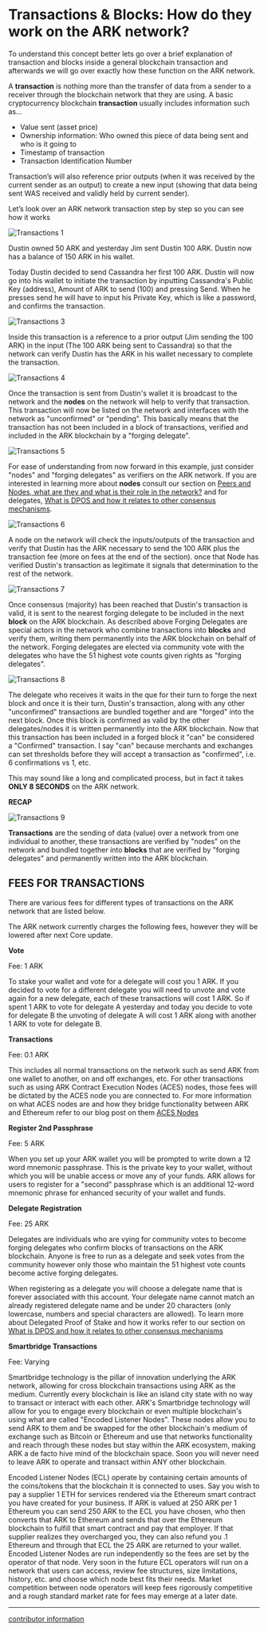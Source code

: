 # Transactions & Blocks: How do they work on the ARK network?


To understand this concept better lets go over a brief explanation of transaction and blocks inside a general blockchain transaction and afterwards we will go over exactly how these function on the ARK network.

A **transaction** is nothing more than the transfer of data from a sender to a receiver through the blockchain network that they are using.   A basic cryptocurrency blockchain **transaction** usually includes information such as...

* Value sent (asset price)
* Ownership information: Who owned this piece of data being sent and who is it going to
* Timestamp of transaction
* Transaction Identification Number

Transaction’s will also reference prior outputs (when it was received by the current sender as an output) to create a new input (showing that data being sent WAS received and validly held by current sender).

Let’s look over an ARK network transaction step by step so you can see how it works

![Transactions 1](./assets/img/Transactions_01.png)

Dustin owned 50 ARK and yesterday Jim sent Dustin 100 ARK.  Dustin now has a balance of 150 ARK in his wallet.

Today Dustin decided to send Cassandra her first 100 ARK.   Dustin will now go into his wallet to initiate the transaction by inputting Cassandra's Public Key (address), Amount of ARK to send (100) and pressing Send.  When he presses send he will have to input his Private Key, which is like a password, and confirms the transaction.

![Transactions 3](./assets/img/Transactions_03.png)

Inside this transaction is a reference to a prior output (Jim sending the 100 ARK) in the input (The 100 ARK being sent to Cassandra) so that the network can verify Dustin has the ARK in his wallet necessary to complete the transaction.  

![Transactions 4](./assets/img/Transactions_04.png)

Once the transaction is sent from Dustin's wallet it is broadcast to the network and the **nodes** on the network will help to verify that transaction. This transaction will now be listed on the network and interfaces with the network as "unconfirmed" or "pending".  This basically means that the transaction has not been included in a block of transactions, verified and included in the ARK blockchain by a "forging delegate".

![Transactions 5](./assets/img/Transactions_05.png)

For ease of understanding from now forward in this example, just consider "nodes" and "forging delegates" as verifiers on the ARK network.  If you are interested in learning more about **nodes** consult our section on [Peers and Nodes, what are they and what is their role in the network?](http://www.ark.io/) and for delegates, [What is DPOS and how it relates to other consensus mechanisms](http://www.ark.io/).

![Transactions 6](./assets/img/Transactions_06.png)

A node on the network will check the inputs/outputs of the transaction and verify that Dustin has the ARK necessary to send the 100 ARK plus the transaction fee (more on fees at the end of the section).  once that Node has verified Dustin's transaction as legitimate it signals that determination to the rest of the network.  

![Transactions 7](./assets/img/Transactions_07.png)

Once consensus (majority) has been reached that Dustin's transaction is valid, it is sent to the nearest forging delegate to be included in the next **block** on the ARK blockchain.  As described above Forging Delegates are special actors in the network who combine transactions into **blocks** and verify them, writing them permanently into the ARK blockchain on behalf of the network.  Forging delegates are elected via community vote with the delegates who have the 51 highest vote counts given rights as "forging delegates".  

![Transactions 8](./assets/img/Transactions_08.png)

The delegate who receives it waits in the que for their turn to forge the next block and once it is their turn, Dustin's transaction, along with any other "unconfirmed" transactions are bundled together and are "forged" into the next block.  Once this block is confirmed as valid by the other delegates/nodes it is written permanently into the ARK blockchain.  Now that this transaction has been included in a forged block it "can" be considered a "Confirmed" transaction.  I say "can" because merchants and exchanges can set thresholds before they will accept a transaction as "confirmed", i.e.  6 confirmations vs 1, etc.

This may sound like a long and complicated process, but in fact it takes **ONLY 8 SECONDS** on the ARK network.  



**RECAP**

![Transactions 9](./assets/img/Transactions_09.png)


**Transactions** are the sending of data (value) over a network from one individual to another, these transactions are verified by "nodes" on the network and bundled together into **blocks** that are verified by "forging delegates" and permanently written into the ARK blockchain.



## FEES FOR TRANSACTIONS

There are various fees for different types of transactions on the ARK network that are listed below.

The ARK network currently charges  the following fees, however they will be lowered after next Core update.

**Vote**
 
Fee: 1 ARK

To stake your wallet and vote for a delegate will cost you 1 ARK. If you decided to vote for a different delegate you will need to unvote and vote again for a new delegate, each of these transactions will cost 1 ARK.   So if spent 1 ARK to vote for delegate A yesterday and today you decide to vote for delegate B the unvoting of delegate A will cost 1 ARK along with another 1 ARK to vote for delegate B.

**Transactions**

Fee: 0.1 ARK

This includes all normal transactions on the network such as send ARK from one wallet to another, on and off exchanges, etc.  For other transactions such as using ARK Contract Execution Nodes (ACES) nodes, those fees will be dictated by the ACES node you are connected to.  For more information on what ACES nodes are and how they bridge functionality between ARK and Ethereum refer to our blog post on them [ACES Nodes](http://www.blog.ark.io/aces-ark-contract-excution-services-d6924486b8c5)

**Register 2nd Passphrase**

Fee: 5 ARK

When you set up your ARK wallet you will be prompted to write down a 12 word mnemonic passphrase.  This is the private key to your wallet, without which you will be unable access or move any of your funds.  ARK allows for users to register for a "second" passphrase which is an additional 12-word mnemonic phrase for enhanced security of your wallet and funds.  

**Delegate Registration**

Fee: 25 ARK

Delegates are individuals who are vying for community votes to become forging delegates who confirm blocks of transactions on the ARK blockchain.  Anyone is free to run as a delegate and seek votes from the community however only those who maintain the 51 highest vote counts become active forging delegates.  

When registering as a delegate you will choose a delegate name that is forever associated with this account.  Your delegate name cannot match an already registered delegate name and be under 20 characters (only lowercase, numbers and special characters are allowed).  To learn more about Delegated Proof of Stake and how it works refer to our section on [What is DPOS and how it relates to other consensus mechanisms](http://www.ark.io/)

**Smartbridge Transactions**

Fee: Varying

Smartbridge technology is the pillar of innovation underlying the ARK network, allowing for cross blockchain transactions using ARK as the medium.  Currently every blockchain is like an island city state with no way to transact or interact with each other.  ARK's Smartbridge technology will allow for you to engage every blockchain or even multiple blockchain's using what are called "Encoded Listener Nodes".  These nodes allow you to send ARK to them and be swapped for the other blockchain's medium of exchange such as Bitcoin or Ethereum and use that networks functionality and reach through these nodes but stay within the ARK ecosystem, making ARK a de facto hive mind of the blockchain space.  Soon you will never need to leave ARK to operate and transact within ANY other blockchain.  

Encoded Listener Nodes (ECL) operate by containing certain amounts of the coins/tokens that the blockchain it is connected to uses.  Say you wish to pay a supplier 1 ETH for services rendered via the Ethereum smart contract you have created for your business.  If ARK is valued at 250 ARK per 1 Ethereum you can send 250 ARK to the ECL you have chosen, who then converts that ARK to Ethereum and sends that over the Ethereum blockchain to fulfill that smart contract and pay that employer.  If that supplier realizes they overcharged you, they can also refund you .1 Ethereum and through that ECL the 25 ARK are returned to your wallet.  Encoded Listener Nodes are run independently so the fees are set by the operator of that node.  Very soon in the future ECL operators will run on a network that users can access, review fee structures, size limitations, history, etc. and choose which node best fits their needs.  Market competition between node operators will keep fees rigorously competitive and a rough standard market rate for fees may emerge at a later date.



----------------
[contributor information](./assets/info.md)
